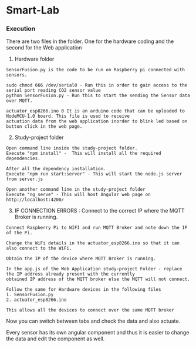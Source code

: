 # Smart-Lab

### Execution 

There are two files in the folder. One for the hardware coding and the second
for the Web application

1. Hardware folder

``` 
SensorFusion.py is the code to be run on Raspberry pi connected with sensors.
    
sudo chmod 666 /dev/serial0 - Run this in order to gain access to the serial port reading CO2 sensor value
python SensorFusion.py - Run this to start the sending the Sensor data over MQTT.
    
actuator_esp8266.ino 0 It is an arduino code that can be uploaded to NodeMCU-1.0 board. This file is used to receive
actuation data from the web application inorder to blink led based on button click in the web page. 
```    

2. Study-project folder

```
Open command line inside the study-project folder.
Execute "npm install" -  This will install all the required dependencies.

After all the dependency installation.
Execute "npm run start:server" - This will start the node.js server from server.js

Open another command line in the study-project folder
Execute "ng serve" - This will host Angular web page on http://localhost:4200/
```

3. IF CONNECTION ERRORS : Connect to the correct IP where the MQTT Broker is running.
```
Connect Raspberry Pi to WIFI and run MQTT Broker and note down the IP of the Pi.
    
Change the WiFi details in the actuator_esp8266.ino so that it can also connect to the WiFi.
    
Obtain the IP of the device where MQTT Broker is running.
    
In the app.js of the Web Application study-project Folder - replace the IP address already present with the currently 
obtained IP address of the MQTT broker else the MQTT will not connect.
    
Follow the same for Hardware devices in the following files
1. SensorFusion.py
2. actuator_esp8266.ino
    
This allows all the devices to connect over the same MQTT broker
```    

Now you can switch between tabs and check the data and also actuate.


Every sensor has its own angular component and thus it is easier to change the data and edit the component as well.
